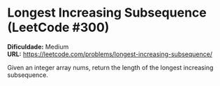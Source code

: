 # Longest Increasing Subsequence (LeetCode #300)

**Dificuldade:** Medium  
**URL:** https://leetcode.com/problems/longest-increasing-subsequence/

Given an integer array nums, return the length of the longest increasing subsequence.

